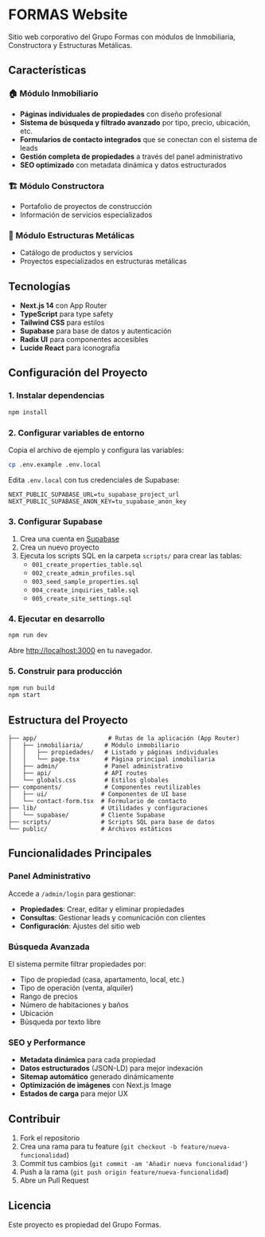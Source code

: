 # FORMAS Website

Sitio web corporativo del Grupo Formas con módulos de Inmobiliaria, Constructora y Estructuras Metálicas.

## Características

### 🏠 Módulo Inmobiliario
- **Páginas individuales de propiedades** con diseño profesional
- **Sistema de búsqueda y filtrado avanzado** por tipo, precio, ubicación, etc.
- **Formularios de contacto integrados** que se conectan con el sistema de leads
- **Gestión completa de propiedades** a través del panel administrativo
- **SEO optimizado** con metadata dinámica y datos estructurados

### 🏗️ Módulo Constructora
- Portafolio de proyectos de construcción
- Información de servicios especializados

### 🔧 Módulo Estructuras Metálicas
- Catálogo de productos y servicios
- Proyectos especializados en estructuras metálicas

## Tecnologías

- **Next.js 14** con App Router
- **TypeScript** para type safety
- **Tailwind CSS** para estilos
- **Supabase** para base de datos y autenticación
- **Radix UI** para componentes accesibles
- **Lucide React** para iconografía

## Configuración del Proyecto

### 1. Instalar dependencias

```bash
npm install
```

### 2. Configurar variables de entorno

Copia el archivo de ejemplo y configura las variables:

```bash
cp .env.example .env.local
```

Edita `.env.local` con tus credenciales de Supabase:

```env
NEXT_PUBLIC_SUPABASE_URL=tu_supabase_project_url
NEXT_PUBLIC_SUPABASE_ANON_KEY=tu_supabase_anon_key
```

### 3. Configurar Supabase

1. Crea una cuenta en [Supabase](https://supabase.com)
2. Crea un nuevo proyecto
3. Ejecuta los scripts SQL en la carpeta `scripts/` para crear las tablas:
   - `001_create_properties_table.sql`
   - `002_create_admin_profiles.sql`
   - `003_seed_sample_properties.sql`
   - `004_create_inquiries_table.sql`
   - `005_create_site_settings.sql`

### 4. Ejecutar en desarrollo

```bash
npm run dev
```

Abre [http://localhost:3000](http://localhost:3000) en tu navegador.

### 5. Construir para producción

```bash
npm run build
npm start
```

## Estructura del Proyecto

```
├── app/                    # Rutas de la aplicación (App Router)
│   ├── inmobiliaria/      # Módulo inmobiliario
│   │   ├── propiedades/   # Listado y páginas individuales
│   │   └── page.tsx       # Página principal inmobiliaria
│   ├── admin/             # Panel administrativo
│   ├── api/               # API routes
│   └── globals.css        # Estilos globales
├── components/            # Componentes reutilizables
│   ├── ui/               # Componentes de UI base
│   └── contact-form.tsx  # Formulario de contacto
├── lib/                  # Utilidades y configuraciones
│   └── supabase/         # Cliente Supabase
├── scripts/              # Scripts SQL para base de datos
└── public/               # Archivos estáticos
```

## Funcionalidades Principales

### Panel Administrativo

Accede a `/admin/login` para gestionar:
- **Propiedades**: Crear, editar y eliminar propiedades
- **Consultas**: Gestionar leads y comunicación con clientes
- **Configuración**: Ajustes del sitio web

### Búsqueda Avanzada

El sistema permite filtrar propiedades por:
- Tipo de propiedad (casa, apartamento, local, etc.)
- Tipo de operación (venta, alquiler)
- Rango de precios
- Número de habitaciones y baños
- Ubicación
- Búsqueda por texto libre

### SEO y Performance

- **Metadata dinámica** para cada propiedad
- **Datos estructurados** (JSON-LD) para mejor indexación
- **Sitemap automático** generado dinámicamente
- **Optimización de imágenes** con Next.js Image
- **Estados de carga** para mejor UX

## Contribuir

1. Fork el repositorio
2. Crea una rama para tu feature (`git checkout -b feature/nueva-funcionalidad`)
3. Commit tus cambios (`git commit -am 'Añadir nueva funcionalidad'`)
4. Push a la rama (`git push origin feature/nueva-funcionalidad`)
5. Abre un Pull Request

## Licencia

Este proyecto es propiedad del Grupo Formas.